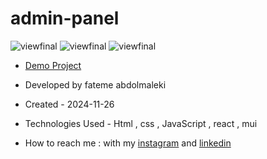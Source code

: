 # admin-panel
 ![viewfinal](https://github.com/user-attachments/assets/6fda1cfa-12a7-45d5-aafb-ebcc729de189)
 ![viewfinal]()
 ![viewfinal]()
 
- [Demo Project](https://admin-panel-9as2.vercel.app/)

- Developed by fateme abdolmaleki

- Created - 2024-11-26

- Technologies Used - Html , css , JavaScript , react , mui

- How to reach me : with my [instagram](https://www.instagram.com/fatemeabdolmaleki_) and [linkedin](https://www.linkedin.com/in/fateme-abdolmaleki/)
